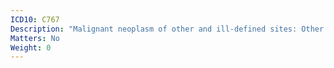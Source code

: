 ```yaml
---
ICD10: C767
Description: "Malignant neoplasm of other and ill-defined sites: Other ill-defined sites"
Matters: No
Weight: 0
---
```


